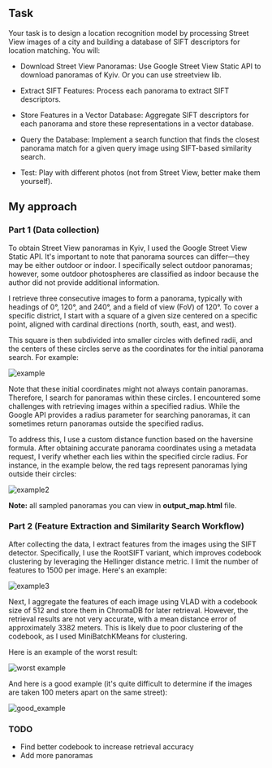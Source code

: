 ## Task

Your task is to design a location recognition model by processing Street View images of a city and building a database of SIFT descriptors for location matching. You will:

- Download Street View Panoramas: Use Google Street View Static API to download panoramas of Kyiv. Or you can use streetview lib.

- Extract SIFT Features: Process each panorama to extract SIFT descriptors.
- Store Features in a Vector Database: Aggregate SIFT descriptors for each panorama and store these representations in a vector database.
- Query the Database: Implement a search function that finds the closest panorama match for a given query image using SIFT-based similarity search.
- Test: Play with different photos (not from Street View, better make them yourself).

## My approach

### Part 1 (Data collection)
To obtain Street View panoramas in Kyiv, I used the Google Street View Static API. It's important to note that panorama sources can differ—they may be either outdoor or indoor. I specifically select outdoor panoramas; however, some outdoor photospheres are classified as indoor because the author did not provide additional information.

I retrieve three consecutive images to form a panorama, typically with headings of 0°, 120°, and 240°, and a field of view (FoV) of 120°. To cover a specific district, I start with a square of a given size centered on a specific point, aligned with cardinal directions (north, south, east, and west).

This square is then subdivided into smaller circles with defined radii, and the centers of these circles serve as the coordinates for the initial panorama search. For example:

![example](https://github.com/user-attachments/assets/92ac2dd5-cb59-472a-babf-56bae4518607)

Note that these initial coordinates might not always contain panoramas. Therefore, I search for panoramas within these circles. I encountered some challenges with retrieving images within a specified radius. While the Google API provides a radius parameter for searching panoramas, it can sometimes return panoramas outside the specified radius.

To address this, I use a custom distance function based on the haversine formula. After obtaining accurate panorama coordinates using a metadata request, I verify whether each lies within the specified circle radius. For instance, in the example below, the red tags represent panoramas lying outside their circles:

![example2](https://github.com/user-attachments/assets/1a1a6f15-8d8d-4b0b-8799-479a3bf4bdb7)

__Note:__ all sampled panoramas you can view in __output_map.html__ file.

### Part 2 (Feature Extraction and Similarity Search Workflow)

After collecting the data, I extract features from the images using the SIFT detector. Specifically, I use the RootSIFT variant, which improves codebook clustering by leveraging the Hellinger distance metric. I limit the number of features to $1500$ per image. Here's an example:

![example3](https://github.com/user-attachments/assets/c3de130d-12e9-4b12-b85d-454cac1d5829)

Next, I aggregate the features of each image using VLAD with a codebook size of 512 and store them in ChromaDB for later retrieval. However, the retrieval results are not very accurate, with a mean distance error of approximately $3382$ meters. This is likely due to poor clustering of the codebook, as I used MiniBatchKMeans for clustering.

Here is an example of the worst result:

![worst example](https://github.com/user-attachments/assets/511145a9-8ddb-4218-90fd-c815a2149bcb)

And here is a good example (it's quite difficult to determine if the images are taken 100 meters apart on the same street):

![good_example](https://github.com/user-attachments/assets/836fab8b-5262-4865-9b80-40bb58e97f3d)


### TODO
- Find better codebook to increase retrieval accuracy
- Add more panoramas